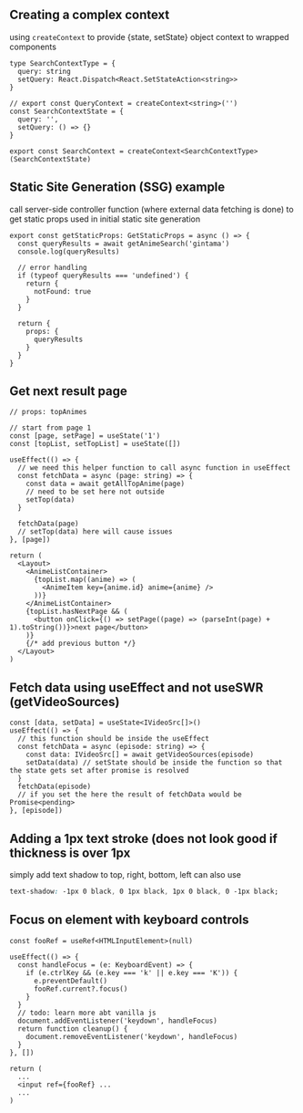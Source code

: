 ## Creating a complex context

using `createContext` to provide {state, setState} object context to wrapped components

```tsx
type SearchContextType = {
  query: string
  setQuery: React.Dispatch<React.SetStateAction<string>>
}

// export const QueryContext = createContext<string>('')
const SearchContextState = {
  query: '',
  setQuery: () => {}
}

export const SearchContext = createContext<SearchContextType>(SearchContextState)
```

## Static Site Generation (SSG) example

call server-side controller function (where external data fetching is done) to get static props used in initial static site generation

```tsx
export const getStaticProps: GetStaticProps = async () => {
  const queryResults = await getAnimeSearch('gintama')
  console.log(queryResults)

  // error handling
  if (typeof queryResults === 'undefined') {
    return {
      notFound: true
    }
  }

  return {
    props: {
      queryResults
    }
  }
}
```

## Get next result page

```tsx
// props: topAnimes

// start from page 1
const [page, setPage] = useState('1')
const [topList, setTopList] = useState([])

useEffect(() => {
  // we need this helper function to call async function in useEffect
  const fetchData = async (page: string) => {
    const data = await getAllTopAnime(page)
    // need to be set here not outside
    setTop(data)
  }

  fetchData(page)
  // setTop(data) here will cause issues
}, [page])

return (
  <Layout>
    <AnimeListContainer>
      {topList.map((anime) => (
        <AnimeItem key={anime.id} anime={anime} />
      ))}
    </AnimeListContainer>
    {topList.hasNextPage && (
      <button onClick={() => setPage((page) => (parseInt(page) + 1).toString())}>next page</button>
    )}
    {/* add previous button */}
  </Layout>
)
```

## Fetch data using useEffect and not useSWR (getVideoSources)

```tsx
const [data, setData] = useState<IVideoSrc[]>()
useEffect(() => {
  // this function should be inside the useEffect
  const fetchData = async (episode: string) => {
    const data: IVideoSrc[] = await getVideoSources(episode)
    setData(data) // setState should be inside the function so that the state gets set after promise is resolved
  }
  fetchData(episode)
  // if you set the here the result of fetchData would be Promise<pending>
}, [episode])
```

## Adding a 1px text stroke (does not look good if thickness is over 1px

simply add text shadow to top, right, bottom, left
can also use

```css
text-shadow: -1px 0 black, 0 1px black, 1px 0 black, 0 -1px black;
```

## Focus on element with keyboard controls

```tsx
const fooRef = useRef<HTMLInputElement>(null)

useEffect(() => {
  const handleFocus = (e: KeyboardEvent) => {
    if (e.ctrlKey && (e.key === 'k' || e.key === 'K')) {
      e.preventDefault()
      fooRef.current?.focus()
    }
  }
  // todo: learn more abt vanilla js
  document.addEventListener('keydown', handleFocus)
  return function cleanup() {
    document.removeEventListener('keydown', handleFocus)
  }
}, [])

return (
  ...
  <input ref={fooRef} ...
  ...
)
```
